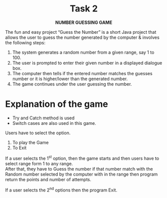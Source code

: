  # <center>Task 2</center>

**<center>NUMBER GUESSING GAME</center>**

The fun and easy project “Guess the Number” is a short Java project that allows the user to guess the number generated by the computer & involves the following steps:

1. The system generates a random number from a given range, say 1 to 100.
2. The user is prompted to enter their given number in a displayed dialogue box.
3. The computer then tells if the entered number matches the guesses number or it is higher/lower than the generated number.
4. The game continues under the user guessing the number.


# Explanation of the game 

* Try and Catch method is used
* Switch cases are also used in this game.

Users have to select the option.

1. To play the Game 
2. To Exit 
 
If a user selects the 1<sup>st</sup> option, then the game starts
and then users have to select range form 1 to any range.<br>
After that, they have to Guess the number if that number match with the Random number selected by the computer with in the range then program return the points and number of attempts.

If a user selects the 2<sup>nd</sup> options then the program Exit.









